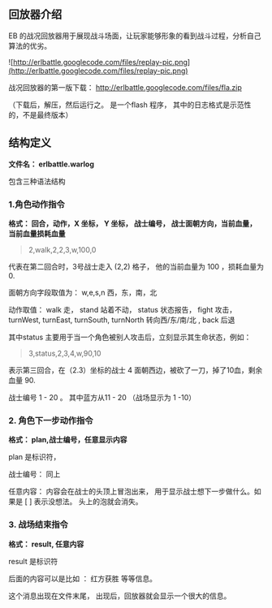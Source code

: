 ## 回放器介绍 ##

EB 的战况回放器用于展现战斗场面，让玩家能够形象的看到战斗过程，分析自己算法的优劣。

![http://erlbattle.googlecode.com/files/replay-pic.png](http://erlbattle.googlecode.com/files/replay-pic.png)

战况回放器的第一版下载： http://erlbattle.googlecode.com/files/fla.zip

（下载后，解压，然后运行之。 是一个flash 程序， 其中的日志格式是示范性的，不是最终版本）


## 结构定义 ##

**文件名： erlbattle.warlog**


包含三种语法结构

### 1.角色动作指令 ###

**格式：  回合，动作，X 坐标， Y 坐标， 战士编号， 战士面朝方向，当前血量， 当前血量损耗血量**

> 2,walk,2,2,3,w,100,0


代表在第二回合时，3号战士走入 (2,2) 格子， 他的当前血量为 100 ，损耗血量为 0.


面朝方向字段取值为： w,e,s,n   西，东，南，北

动作取值： walk 走， stand 站着不动， status 状态报告， fight 攻击，turnWest, turnEast, turnSouth, turnNorth 转向西/东/南/北 , back 后退

其中status 主要用于当一个角色被别人攻击后，立刻显示其生命状态，例如：

> 3,status,2,3,4,w,90,10

表示第三回合，在（2.3）坐标的战士 4 面朝西边，被砍了一刀，掉了10血，剩余血量 90.

战士编号 1 - 20 。 其中蓝方从11 - 20 （战场显示为 1 -10）


### 2. 角色下一步动作指令 ###

**格式： plan,战士编号，任意显示内容**

plan 是标识符，

战士编号： 同上

任意内容： 内容会在战士的头顶上冒泡出来， 用于显示战士想下一步做什么。如果是 [ ] 表示没想法。 头上的泡就会消失。


### 3. 战场结束指令 ###

**格式： result, 任意内容**

result 是标识符

后面的内容可以是比如  ：  红方获胜  等等信息。

这个消息出现在文件末尾， 出现后，回放器就会显示一个很大的信息。